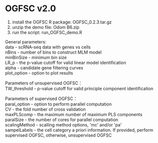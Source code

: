 # OGFSC v2.0

1. install the OGFSC R package: OGFSC_0.2.3.tar.gz
2. unzip the demo file: Odom B6.zip
3. run the script: run_OGFSC_demo.R
                                       
General parameters:                                                                            
data - scRNA-seq data with genes vs cells                                  
nBins - number of bins to construct MLM model                                       
minBinSize - minimum bin size                                       
LR_p - the p-value cutoff for valid linear model identification                                      
alpha - candidate gene filtering curves                                                                    
plot_option - option to plot results                                                                        

Parameters of unsupervised OGFSC：                                                             
TW_threshold - p-value cutoff for valid principle component identification                                 
                                     
Parameters of supervised OGFSC：                                                             
paral_option - option to perform parallel computation                                     
CV - the fold number of cross validation                                 
maxPLScomp - the maximum number of maximum PLS components                                       
paralSize - the number of cores for parallel computation                                     
scalingMethod - scalling method options, 'mc' and/or 'pa'                                 
sampelLabels - the cell category a priori information. If provided, perform supervised OGFSC, otherwise, unsupervised OGFSC                             
                                      
